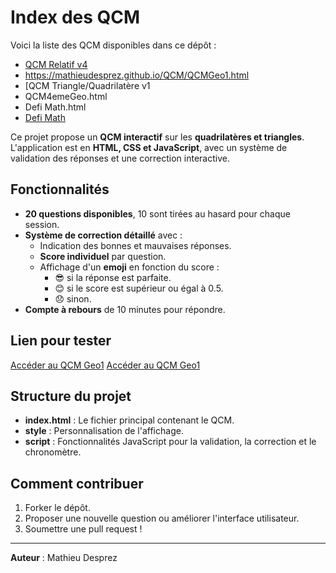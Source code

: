 # Index des QCM

Voici la liste des QCM disponibles dans ce dépôt :

- [QCM Relatif v4](./QCMRelatifv4.html)
- https://mathieudesprez.github.io/QCM/QCMGeo1.html
- [QCM Triangle/Quadrilatère v1
- QCM4emeGeo.html
- Defi Math.html
- [Defi Math]([./https://mathieudesprez.github.io/QCM/Defi_Math.html)


Ce projet propose un **QCM interactif** sur les **quadrilatères et triangles**. L'application est en **HTML, CSS et JavaScript**, avec un système de validation des réponses et une correction interactive.

## Fonctionnalités
- **20 questions disponibles**, 10 sont tirées au hasard pour chaque session.
- **Système de correction détaillé** avec :
  - Indication des bonnes et mauvaises réponses.
  - **Score individuel** par question.
  - Affichage d'un **emoji** en fonction du score :
    - 😎 si la réponse est parfaite.
    - 😊 si le score est supérieur ou égal à 0.5.
    - 😞 sinon.
- **Compte à rebours** de 10 minutes pour répondre.

## Lien pour tester

[Accéder au QCM Geo1](https://mathieudesprez.github.io/QCM/QCM%20Geo1.html)
[Accéder au QCM Geo1](https://mathieudesprez.github.io/QCM/QCMGeo1.html)


## Structure du projet
- **index.html** : Le fichier principal contenant le QCM.
- **style** : Personnalisation de l'affichage.
- **script** : Fonctionnalités JavaScript pour la validation, la correction et le chronomètre.

## Comment contribuer
1. Forker le dépôt.
2. Proposer une nouvelle question ou améliorer l'interface utilisateur.
3. Soumettre une pull request !

---

**Auteur** : Mathieu Desprez
